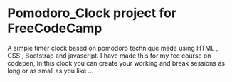 # Pomodoro_Clock project for FreeCodeCamp
A simple timer clock based on pomodoro technique made using HTML , CSS , Bootstrap and javascript.
I have made this for my fcc course on codepen, In this clock you can create your working and break sessions as long or as small as you like ...

